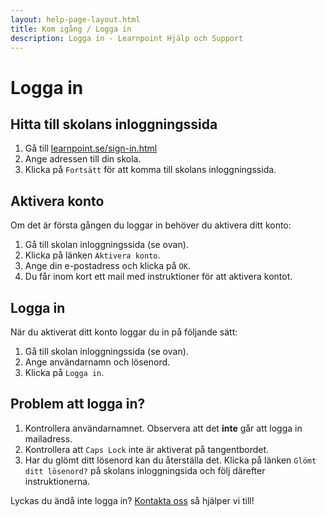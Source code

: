 ```yaml
---
layout: help-page-layout.html
title: Kom igång / Logga in
description: Logga in - Learnpoint Hjälp och Support
---
```


# Logga in

<!-- only-in-swedish.html -->

## Hitta till skolans inloggningssida

1. Gå till [learnpoint.se/sign-in.html](/sign-in.html)
1. Ange adressen till din skola.
1. Klicka på `Fortsätt` för att komma till skolans inloggningssida.

## Aktivera konto

Om det är första gången du loggar in behöver du aktivera ditt konto:

1. Gå till skolan inloggningssida (se ovan).
1. Klicka på länken `Aktivera konto`.
1. Ange din e-postadress och klicka på `OK`.
1. Du får inom kort ett mail med instruktioner för att aktivera kontot.

<!-- desktop-screenshot.html, { src: "_assets/activate-account.png", theme: "dark" } -->

## Logga in

När du aktiverat ditt konto loggar du in på följande sätt:

1. Gå till skolan inloggningssida (se ovan).
1. Ange användarnamn och lösenord.
1. Klicka på `Logga in`.

<!-- desktop-screenshot.html, { src: "_assets/sign-in.png", theme: "dark" } -->

## Problem att logga in?

1. Kontrollera användarnamnet. Observera att det **inte** går att logga in mailadress.
1. Kontrollera att `Caps Lock` inte är aktiverat på tangentbordet.
1. Har du glömt ditt lösenord kan du återställa det. Klicka på länken `Glömt ditt lösenord?` på skolans inloggningsida och följ därefter instruktionerna.

Lyckas du ändå inte logga in? [Kontakta oss](/help/) så hjälper vi till!
